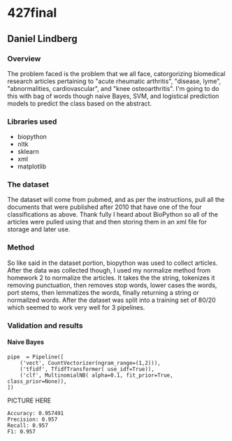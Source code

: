# 427final
## Daniel Lindberg

### Overview
The problem faced is the problem that we all face, catorgorizing biomedical research articles pertaining to "acute rheumatic arthritis", "disease, lyme", "abnormalities, cardiovascular", and "knee osteoarthritis". I'm going to do this with bag of words though naive Bayes, SVM, and logistical prediction models to predict the class based on the abstract.

### Libraries used
- biopython
- nltk
- sklearn
- xml
- matplotlib

### The dataset
The dataset will come from pubmed, and as per the instructions, pull all the documents that were published after 2010 that have one of the four classifications as above. Thank fully I heard about BioPython so all of the articles were pulled using that and then storing them in an xml file for storage and later use.

### Method
So like said in the dataset portion, biopython was used to collect articles. After the data was collected though, I used my normalize method from homework 2 to normalize the articles. It takes the the string, tokenizes it removing punctuation, then removes stop words, lower cases the words, port stems, then lemmatizes the words, finally returning a string or normailzed words. After the dataset was split into a training set of 80/20 which seemed to work very well for 3 pipelines.

### Validation and results
#### Naive Bayes
```
pipe  = Pipeline([
    ('vect', CountVectorizer(ngram_range=(1,2))),
    ('tfidf', TfidfTransformer( use_idf=True)),
    ('clf', MultinomialNB( alpha=0.1, fit_prior=True, class_prior=None)),
])
```
PICTURE HERE
```
Accuracy: 0.957491
Precision: 0.957
Recall: 0.957
F1: 0.957
```
